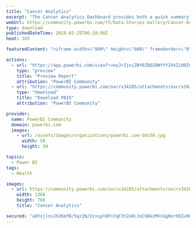 ```yaml
---
title: "Cancer Analytics"
excerpt: "The Cancer Analytics Dashboard provides both a quick summary and a detailed report about Cancer patients in the USA. It helps you understand the"
webUrl: https://community.powerbi.com/t5/Data-Stories-Gallery/Cancer-Analytics/m-p/631080
type: download
publishedDateTime: 2019-02-25T06:28:00Z
heat: 103

featuredContent: "<iframe width=\"800\" height=\"600\" frameborder=\"0\" src=\"https://app.powerbi.com/view?r=eyJrIjoiZWY0ZDQ2OWYtY2VkZi00ZmM5LWFiZWUtMWNhZWU0NDc2N2RjIiwidCI6IjA0ZWM2MTA5LTRjNzktNGM3My1hZTcxLWE0NzRjMDlhMWY1YSJ9\"></iframe>"

actions:
  - url: "https://app.powerbi.com/view?r=eyJrIjoiZWY0ZDQ2OWYtY2VkZi00ZmM5LWFiZWUtMWNhZWU0NDc2N2RjIiwidCI6IjA0ZWM2MTA5LTRjNzktNGM3My1hZTcxLWE0NzRjMDlhMWY1YSJ9"
    type: "preview"
    title: "Preview Report"
    attribution: "PowerBI Community"
  - url: "https://community.powerbi.com/oxcrx34285/attachments/oxcrx34285/DataStoriesGallery/2525/2/Cancer%20Analytics.pbix"
    type: "download"
    title: "Download PBIX"
    attribution: "PowerBI Community"

provider:
  name: PowerBI Community
  domain: powerbi.com
  images:
    - url: /assets/images/organizations/powerbi.com-50x50.jpg
      width: 50
      height: 50

topics:
  - Power BI
tags:
  - Health

images:
  - url: https://community.powerbi.com/oxcrx34285/attachments/oxcrx34285/DataStoriesGallery/2525/1/Cancer%20Analytics.png
    width: 1366
    height: 768
    title: "Cancer Analytics"

secured: "a8YxjlnsJh2KmfB/5qzIN/2z+splQFn7qF3tZa0cJoCGBkzMVcGgNnrhDIu9OHAArVYXaOhSyj5a8jQ/Kvml0lB/dWkhFCxFxww9i2+zRPom8Fk/IrECx0vBR8Jx2LFdNe6IethJBjgyhPGBHp+GcThBFNrDPmmW3cCqScDqWLGO/HHbad+7vWQpUYAF9YMum3jE6wHB3R9Ty5HODQiV/ILZs0o2lEA1c4QtTjADDXieTaz7/HLGWcnVJDv2B3I6OzUPTo6CYWdxTZMYD87lAdt2agmNZjdLyuZU7xHJZ9nCfEtZro7l1gk9sXBXHigQjmPqnUIC2Ys2QQWvohKIhS1qmRyucs1WGPxfdi1n8M3KoarF+AoewWYD8CEb6ZT6fSUbCKCXV+xXOKgtGixS+ydI24bpimp2Dc2J/LAOrgE=;e2pkl/UH8c5htawn+cDYVQ=="
---
```


